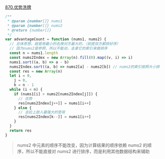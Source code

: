 [870.优势洗牌](https://leetcode.cn/problems/advantage-shuffle/)

```js
/**
 * @param {number[]} nums1
 * @param {number[]} nums2
 * @return {number[]}
 */
var advantageCount = function (nums1, nums2) {
  // 总体思想，就是用最小的去换对方最大的，（前提双方都排好序）
  // 因为nums2是参照，所以不能动，去拿它的索引来做排序
  const n = nums1.length
  const nums2Index = new Array(n).fill(0).map((v, i) => i)
  nums1.sort((a, b) => a - b)
  nums2Index.sort((a, b) => nums2[a] - nums2[b]) // nums2的索引按照大小排列
  const res = new Array(n)
  let i = 0,
    j = 0,
    k = n - 1
  while (i < n) {
    if (nums1[i] > nums2[nums2Index[j]]) {
      // 优势
      res[nums2Index[j++]] = nums1[i++]
    } else {
      // 去拉上敌人最强大的垫背
      res[nums2Index[k--]] = nums1[i++]
    }
  }
  return res
}
```

> nums2 中元素的顺序不能改变，因为计算结果的顺序依赖 nums2 的顺序，所以不能直接对 nums2 进行排序，而是利用其他数据结构来辅助
